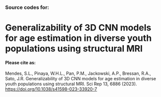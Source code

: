 ### Source codes for:
# Generalizability of 3D CNN models for age estimation in diverse youth populations using structural MRI

#### Please cite as:
Mendes, S.L., Pinaya, W.H.L., Pan, P.M., Jackowski, A.P., Bressan, R.A., Sato, J.R. Generalizability of 3D CNN models for age estimation in diverse youth populations using structural MRI. Sci Rep 13, 6886 (2023). https://doi.org/10.1038/s41598-023-33920-7
